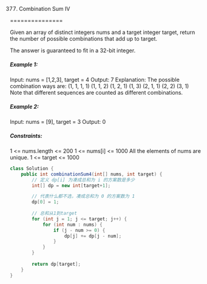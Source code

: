 377. Combination Sum IV

===============

Given an array of distinct integers nums and a target integer target, return the number of possible combinations that add up to target.

The answer is guaranteed to fit in a 32-bit integer.

##### Example 1:

Input: nums = [1,2,3], target = 4
Output: 7
Explanation:
The possible combination ways are:
(1, 1, 1, 1)
(1, 1, 2)
(1, 2, 1)
(1, 3)
(2, 1, 1)
(2, 2)
(3, 1)
Note that different sequences are counted as different combinations.

##### Example 2:

Input: nums = [9], target = 3
Output: 0

##### Constraints:

1 <= nums.length <= 200
1 <= nums[i] <= 1000
All the elements of nums are unique.
1 <= target <= 1000

```java
class Solution {
    public int combinationSum4(int[] nums, int target) {
        // 定义 dp[i] 为凑成总和为 i 的方案数是多少
        int[] dp = new int[target+1];

        // 代表什么都不选，凑成总和为 0 的方案数为 1
        dp[0] = 1;
        
        // 总和从1到target
        for (int j = 1; j <= target; j++) {
            for (int num : nums) {
                if (j - num >= 0) {
                    dp[j] += dp[j - num];
                } 
            }
        }
        
        return dp[target];
    }
}
```

